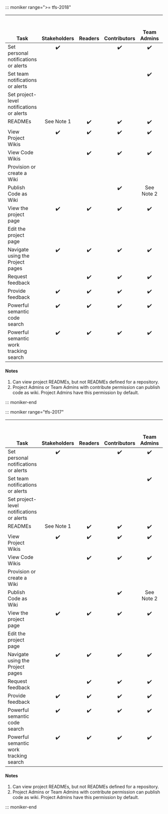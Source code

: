 

::: moniker range=">= tfs-2018"

<table>
<tr valign="bottom">
<th width="310px">Task</th>
<th>Stakeholders</th>
<th>Readers</th>
<th>Contributors</th>
<th>Team Admins</th>
<th width="16%">Organization Owner/<br/>Project Admins</th>
</tr>
<tbody valign="top" align="center">
<tr>
<td align="left">Set personal notifications or alerts 
</td>
<td>✔️</td>
<td>  </td>
<td>✔️</td>
<td>✔️</td>
<td>✔️</td>
</tr>
<tr>
<td align="left">Set team notifications or alerts 
</td>
<td>  </td>
<td>  </td>
<td>  </td>
<td>✔️</td>
<td>✔️</td>
</tr>
<tr>
<td align="left">Set project-level notifications or alerts 
</td>
<td>  </td>
<td>  </td>
<td>  </td>
<td>  </td>
<td>✔️</td>
</tr>
<tr>
<td align="left">READMEs</td>
<td>See Note 1</td>
<td>✔️</td>
<td>✔️</td>
<td>✔️</td>
<td>✔️</td>
</tr>
<tr>
<td align="left">View Project Wikis</td>
<td>✔️</td>
<td>✔️</td>
<td>✔️</td>
<td>✔️</td>
<td>✔️</td>
</tr>
<tr>
<td align="left">View Code Wikis</td>
<td></td>
<td>✔️</td>
<td>✔️</td>
<td>✔️</td>
<td>✔️</td>
</tr>
<tr>
<td align="left">Provision or create a Wiki</td>
<td> </td>
<td> </td>
<td> </td>
<td> </td>
<td>✔️</td>
</tr>
<tr>
<td align="left">Publish Code as Wiki</td>
<td> </td>
<td> </td>
<td>✔️ </td>
<td>See Note 2 </td>
<td>See Note 2</td>
</tr>
<tr>
<td align="left">View the project page
</td>
<td>✔️</td>
<td>✔️</td>
<td>✔️</td>
<td>✔️</td>
<td>✔️</td>
</tr>
<tr>
<td align="left">Edit the project page
</td>
<td> </td>
<td> </td>
<td> </td>
<td> </td>
<td>✔️</td>
</tr>
<tr>
<td align="left">Navigate using the Project pages
</td>
<td>✔️</td>
<td>✔️</td>
<td>✔️</td>
<td>✔️</td>
<td>✔️</td>
</tr>
<tr>
<td align="left">Request feedback</td>
<td> </td>
<td>✔️</td>
<td>✔️</td>
<td>✔️</td>
<td>✔️</td>
</tr>
<tr>
<td align="left">Provide feedback</td>
<td>✔️</td>
<td>✔️</td>
<td>✔️</td>
<td>✔️</td>
<td>✔️</td>
</tr>
<tr>
<td align="left">Powerful semantic code search
</td>
<td>✔️</td>
<td>✔️</td>
<td>✔️</td>
<td>✔️</td>
<td>✔️</td>
</tr>
<tr>
<td align="left">Powerful semantic work tracking search
</td>
<td>✔️</td>
<td>✔️</td>
<td>✔️</td>
<td>✔️</td>
<td>✔️</td>
</tr>
</tbody>
</table>


#### Notes

1. Can view project READMEs, but not READMEs defined for a repository.
2. Project Admins or Team Admins with contribute permission can publish code as wiki. Project Admins have this permission by default.

::: moniker-end



::: moniker range="tfs-2017"

<table>
<tr valign="bottom">
<th width="310px">Task</th>
<th>Stakeholders</th>
<th>Readers</th>
<th>Contributors</th>
<th>Team Admins</th>
<th width="16%">Organization Owner/<br/>Project Admins</th>
</tr>
<tbody valign="top" align="center">
<tr>
<td align="left">Set personal notifications or alerts 
</td>
<td>✔️</td>
<td>  </td>
<td>✔️</td>
<td>✔️</td>
<td>✔️</td>
</tr>
<tr>
<td align="left">Set team notifications or alerts 
</td>
<td>  </td>
<td>  </td>
<td>  </td>
<td>✔️</td>
<td>✔️</td>
</tr>
<tr>
<td align="left">Set project-level notifications or alerts 
</td>
<td>  </td>
<td>  </td>
<td>  </td>
<td>  </td>
<td>✔️</td>
</tr>
<tr>
<td align="left">READMEs</td>
<td>See Note 1</td>
<td>✔️</td>
<td>✔️</td>
<td>✔️</td>
<td>✔️</td>
</tr>
<tr>
<td align="left">View Project Wikis</td>
<td>✔️</td>
<td>✔️</td>
<td>✔️</td>
<td>✔️</td>
<td>✔️</td>
</tr>
<tr>
<td align="left">View Code Wikis</td>
<td></td>
<td>✔️</td>
<td>✔️</td>
<td>✔️</td>
<td>✔️</td>
</tr>
<tr>
<td align="left">Provision or create a Wiki</td>
<td> </td>
<td> </td>
<td> </td>
<td> </td>
<td>✔️</td>
</tr>
<tr>
<td align="left">Publish Code as Wiki</td>
<td> </td>
<td> </td>
<td>✔️ </td>
<td>See Note 2 </td>
<td>See Note 2</td>
</tr>
<tr>
<td align="left">View the project page
</td>
<td>✔️</td>
<td>✔️</td>
<td>✔️</td>
<td>✔️</td>
<td>✔️</td>
</tr>
<tr>
<td align="left">Edit the project page
</td>
<td> </td>
<td> </td>
<td> </td>
<td> </td>
<td>✔️</td>
</tr>
<tr>
<td align="left">Navigate using the Project pages
</td>
<td>✔️</td>
<td>✔️</td>
<td>✔️</td>
<td>✔️</td>
<td>✔️</td>
</tr>
<tr>
<td align="left">Request feedback</td>
<td> </td>
<td>✔️</td>
<td>✔️</td>
<td>✔️</td>
<td>✔️</td>
</tr>
<tr>
<td align="left">Provide feedback</td>
<td>✔️</td>
<td>✔️</td>
<td>✔️</td>
<td>✔️</td>
<td>✔️</td>
</tr>
<tr>
<td align="left">Powerful semantic code search
</td>
<td>✔️</td>
<td>✔️</td>
<td>✔️</td>
<td>✔️</td>
<td>✔️</td>
</tr>
<tr>
<td align="left">Powerful semantic work tracking search
</td>
<td>✔️</td>
<td>✔️</td>
<td>✔️</td>
<td>✔️</td>
<td>✔️</td>
</tr>
</tbody>
</table>


#### Notes
1. Can view project READMEs, but not READMEs defined for a repository.
2. Project Admins or Team Admins with contribute permission can publish code as wiki. Project Admins have this permission by default.

::: moniker-end  


  


